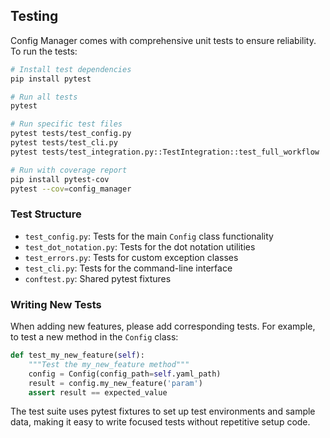 ## Testing

Config Manager comes with comprehensive unit tests to ensure reliability. To run the tests:

```bash
# Install test dependencies
pip install pytest

# Run all tests
pytest

# Run specific test files
pytest tests/test_config.py
pytest tests/test_cli.py
pytest tests/test_integration.py::TestIntegration::test_full_workflow

# Run with coverage report
pip install pytest-cov
pytest --cov=config_manager
```


### Test Structure

- `test_config.py`: Tests for the main `Config` class functionality
- `test_dot_notation.py`: Tests for the dot notation utilities
- `test_errors.py`: Tests for custom exception classes
- `test_cli.py`: Tests for the command-line interface
- `conftest.py`: Shared pytest fixtures

### Writing New Tests

When adding new features, please add corresponding tests. For example, to test a new method in the `Config` class:

```python
def test_my_new_feature(self):
    """Test the my_new_feature method"""
    config = Config(config_path=self.yaml_path)
    result = config.my_new_feature('param')
    assert result == expected_value
```

The test suite uses pytest fixtures to set up test environments and sample data, making it easy to write focused tests without repetitive setup code.
